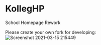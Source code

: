 # KollegHP
School Homepage Rework

Please create your own fork for developing:
![Screenshot 2021-03-15 215449](https://user-images.githubusercontent.com/45635702/111220167-2039fa00-85d9-11eb-9379-49b3666ee8ad.png)
